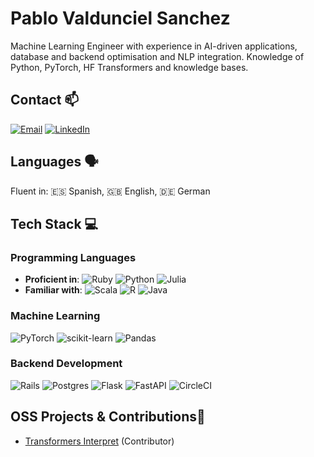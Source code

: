 # **Pablo** Valdunciel Sanchez

Machine Learning Engineer with experience in AI-driven applications, database and backend optimisation and NLP integration. Knowledge of Python, PyTorch, HF Transformers and knowledge bases.

## Contact 📫
[![Email](https://img.shields.io/badge/email-%23D14836.svg?style=for-the-badge&logo=gmail&logoColor=white)](mailto:valduncielpablo@gmail.com)
[![LinkedIn](https://img.shields.io/badge/LinkedIn-%230077B5.svg?style=for-the-badge&logo=linkedin&logoColor=white)](https://www.linkedin.com/in/pabvald/)

## Languages 🗣️
Fluent in: 🇪🇸 Spanish, 🇬🇧 English, 🇩🇪 German


## Tech Stack  💻
### Programming Languages
- **Proficient in**:
  ![Ruby](https://img.shields.io/badge/ruby-%23CC342D.svg?style=for-the-badge&logo=ruby&logoColor=white)
  ![Python](https://img.shields.io/badge/python-3670A0?style=for-the-badge&logo=python&logoColor=ffdd54)
  ![Julia](https://img.shields.io/badge/-Julia-9558B2?style=for-the-badge&logo=julia&logoColor=white)
- **Familiar with**:
  ![Scala](https://img.shields.io/badge/scala-%23DC322F.svg?style=for-the-badge&logo=scala&logoColor=white)
  ![R](https://img.shields.io/badge/r-%23276DC3.svg?style=for-the-badge&logo=r&logoColor=white)
  ![Java](https://img.shields.io/badge/java-%23ED8B00.svg?style=for-the-badge&logo=openjdk&logoColor=white)


### Machine Learning 
![PyTorch](https://img.shields.io/badge/PyTorch-%23EE4C2C.svg?style=for-the-badge&logo=PyTorch&logoColor=white) 
![scikit-learn](https://img.shields.io/badge/scikit--learn-%23F7931E.svg?style=for-the-badge&logo=scikit-learn&logoColor=white)
![Pandas](https://img.shields.io/badge/pandas-%23150458.svg?style=for-the-badge&logo=pandas&logoColor=white)

### Backend Development 
![Rails](https://img.shields.io/badge/rails-%23CC0000.svg?style=for-the-badge&logo=ruby-on-rails&logoColor=white)
![Postgres](https://img.shields.io/badge/postgres-%23316192.svg?style=for-the-badge&logo=postgresql&logoColor=white)
![Flask](https://img.shields.io/badge/flask-%23000.svg?style=for-the-badge&logo=flask&logoColor=white)
![FastAPI](https://img.shields.io/badge/FastAPI-005571?style=for-the-badge&logo=fastapi)
![CircleCI](https://img.shields.io/badge/circle%20ci-%23161616.svg?style=for-the-badge&logo=circleci&logoColor=white)

## OSS Projects & Contributions👐
  - [Transformers Interpret](https://github.com/cdpierse/transformers-interpret) (Contributor)


  
